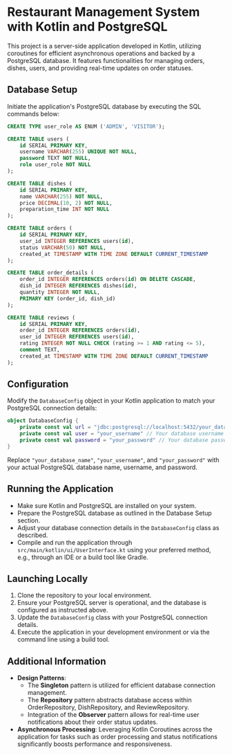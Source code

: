 # Restaurant Management System with Kotlin and PostgreSQL

This project is a server-side application developed in Kotlin, utilizing coroutines for efficient asynchronous operations and backed by a PostgreSQL database. It features functionalities for managing orders, dishes, users, and providing real-time updates on order statuses.

## Database Setup

Initiate the application's PostgreSQL database by executing the SQL commands below:

```sql
CREATE TYPE user_role AS ENUM ('ADMIN', 'VISITOR');

CREATE TABLE users (
    id SERIAL PRIMARY KEY,
    username VARCHAR(255) UNIQUE NOT NULL,
    password TEXT NOT NULL,
    role user_role NOT NULL
);

CREATE TABLE dishes (
    id SERIAL PRIMARY KEY,
    name VARCHAR(255) NOT NULL,
    price DECIMAL(10, 2) NOT NULL,
    preparation_time INT NOT NULL
);

CREATE TABLE orders (
    id SERIAL PRIMARY KEY,
    user_id INTEGER REFERENCES users(id),
    status VARCHAR(50) NOT NULL,
    created_at TIMESTAMP WITH TIME ZONE DEFAULT CURRENT_TIMESTAMP
);

CREATE TABLE order_details (
    order_id INTEGER REFERENCES orders(id) ON DELETE CASCADE,
    dish_id INTEGER REFERENCES dishes(id),
    quantity INTEGER NOT NULL,
    PRIMARY KEY (order_id, dish_id)
);

CREATE TABLE reviews (
    id SERIAL PRIMARY KEY,
    order_id INTEGER REFERENCES orders(id),
    user_id INTEGER REFERENCES users(id),
    rating INTEGER NOT NULL CHECK (rating >= 1 AND rating <= 5),
    comment TEXT,
    created_at TIMESTAMP WITH TIME ZONE DEFAULT CURRENT_TIMESTAMP
);
```

## Configuration

Modify the `DatabaseConfig` object in your Kotlin application to match your PostgreSQL connection details:

```kotlin
object DatabaseConfig {
    private const val url = "jdbc:postgresql://localhost:5432/your_database_name" // Your database URL
    private const val user = "your_username" // Your database username
    private const val password = "your_password" // Your database password
}
```

Replace `"your_database_name"`, `"your_username"`, and `"your_password"` with your actual PostgreSQL database name, username, and password.

## Running the Application

- Make sure Kotlin and PostgreSQL are installed on your system.
- Prepare the PostgreSQL database as outlined in the Database Setup section.
- Adjust your database connection details in the `DatabaseConfig` class as described.
- Compile and run the application through `src/main/kotlin/ui/UserInterface.kt` using your preferred method, e.g., through an IDE or a build tool like Gradle.

## Launching Locally

1. Clone the repository to your local environment.
2. Ensure your PostgreSQL server is operational, and the database is configured as instructed above.
3. Update the `DatabaseConfig` class with your PostgreSQL connection details.
4. Execute the application in your development environment or via the command line using a build tool.

## Additional Information

- **Design Patterns**:
    - The **Singleton** pattern is utilized for efficient database connection management.
    - The **Repository** pattern abstracts database access within OrderRepository, DishRepository, and ReviewRepository.
    - Integration of the **Observer** pattern allows for real-time user notifications about their order status updates.
- **Asynchronous Processing**: Leveraging Kotlin Coroutines across the application for tasks such as order processing and status notifications significantly boosts performance and responsiveness.
